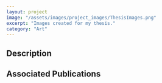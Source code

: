 ```yaml
---
layout: project
image: "/assets/images/project_images/ThesisImages.png"
excerpt: "Images created for my thesis."
category: "Art"
---
```

## Description


## Associated Publications
